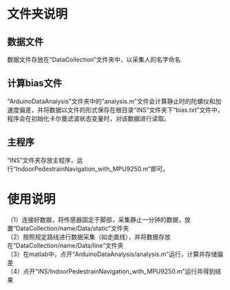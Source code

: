 # 文件夹说明
## 数据文件
数据文件存放在“DataCollection”文件夹中，以采集人的名字命名    
## 计算bias文件
"ArduinoDataAnalysis"文件夹中的“analysis.m”文件会计算静止时的陀螺仪和加速度偏差，并将数据以文件的形式保存在根目录“INS”文件夹下“bias.txt”文件中，程序会在初始化卡尔曼滤波状态变量时，对该数据进行读取。    
## 主程序
“INS”文件夹存放主程序，运行“IndoorPedestrainNavigation_with_MPU9250.m”即可。    

# 使用说明
（1）连接好数据，将传感器固定于脚部，采集静止一分钟的数据，放置“DataCollection/name/Data/static”文件夹    
（2）按照规定路线进行数据采集（如走直线），并将数据存放在“DataCollection/name/Data/line”文件夹    
（3）在matlab中，点开“ArduinoDataAnalysis/analysis.m”运行，计算并存储偏差    
（4）点开“INS/IndoorPedestrainNavigation_with_MPU9250.m”运行并得到结果    
